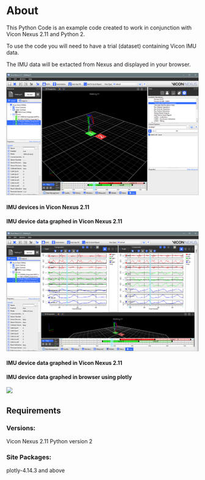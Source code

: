 # About

This Python Code is an example code created to work in conjunction with Vicon Nexus 2.11 and Python 2.

To use the code you will need to have a trial (dataset) containing Vicon IMU data. 

The IMU data will be extacted from Nexus and displayed in your browser. 

![](images/IMUDataNexus.png)
#### IMU devices in Vicon Nexus 2.11 

#### IMU device data graphed in Vicon Nexus 2.11
![](images/IMUDataNexusGraph.png)
#### IMU device data graphed in Vicon Nexus 2.11

#### IMU device data graphed in browser using plotly
![](video/imudataplotly.gif)


## Requirements
### Versions:
Vicon Nexus 2.11
Python version 2

### Site Packages:
plotly-4.14.3 and above
